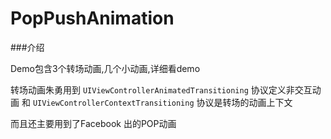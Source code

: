 # PopPushAnimation

###介绍

Demo包含3个转场动画,几个小动画,详细看demo

转场动画朱勇用到 `UIViewControllerAnimatedTransitioning` 协议定义非交互动画 和 `UIViewControllerContextTransitioning` 协议是转场的动画上下文

而且还主要用到了Facebook 出的POP动画


